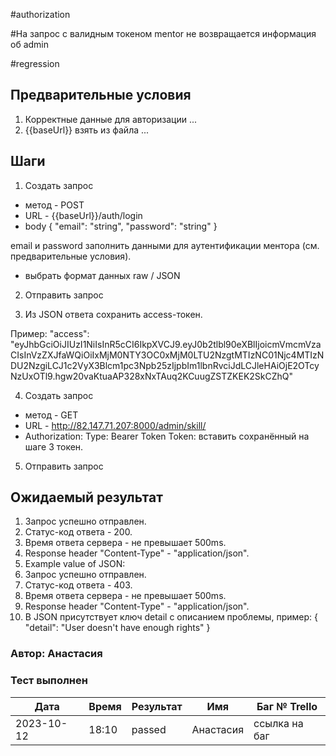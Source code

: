 #authorization

#На запрос с валидным токеном mentor не возвращается информация об admin

#regression

## Предварительные условия
1. Корректные данные для авторизации ...
2. {{baseUrl}} взять из файла ...

## Шаги
1. Создать запрос
- метод - POST
- URL - {{baseUrl}}/auth/login
- body 
{
  "email": "string",
  "password": "string"
}

email и password заполнить данными для аутентификации ментора (см. предварительные условия).
- выбрать формат данных raw / JSON

2. Отправить запрос

3. Из JSON ответа сохранить access-токен.

Пример:
"access": "eyJhbGciOiJIUzI1NiIsInR5cCI6IkpXVCJ9.eyJ0b2tlbl90eXBlIjoicmVmcmVzaCIsInVzZXJfaWQiOiIxMjM0NTY3OC0xMjM0LTU2NzgtMTIzNC01Njc4MTIzNDU2NzgiLCJ1c2VyX3Blcm1pc3Npb25zIjpbIm1lbnRvciJdLCJleHAiOjE2OTcyNzUxOTl9.hgw20vaKtuaAP328xNxTAuq2KCuugZSTZKEK2SkCZhQ"

4. Создать запрос
- метод - GET
- URL - http://82.147.71.207:8000/admin/skill/
- Authorization:
Type: Bearer Token
Token: вставить сохранённый на шаге 3 токен.

5. Отправить запрос

## Ожидаемый результат
1) Запрос успешно отправлен.
2) Статус-код ответа - 200.
3) Время ответа сервера - не превышает 500ms.
4) Response header "Content-Type" - "application/json".
5) Example value of JSON:
1) Запрос успешно отправлен.
2) Статус-код ответа - 403.
3) Время ответа сервера - не превышает 500ms.
4) Response header "Content-Type" - "application/json".
5) В JSON присутствует ключ detail с описанием проблемы, пример:
{
    "detail": "User doesn't have enough rights"
}

### Автор: Анастасия

### Тест выполнен
|     Дата    | Время | Результат   |   Имя  | Баг № Trello|
|     ---     |  ---  |    ---      |   ---  |      ---    |
|  2023-10-12 | 18:10 |passed| Анастасия    |ссылка на баг|